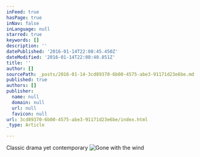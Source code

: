 ```yaml
---
inFeed: true
hasPage: true
inNav: false
inLanguage: null
starred: true
keywords: []
description: ''
datePublished: '2016-01-14T22:08:45.450Z'
dateModified: '2016-01-14T22:08:40.851Z'
title: ''
author: []
sourcePath: _posts/2016-01-14-3cd89370-6b00-4575-abe3-91171d23e6be.md
published: true
authors: []
publisher:
  name: null
  domain: null
  url: null
  favicon: null
url: 3cd89370-6b00-4575-abe3-91171d23e6be/index.html
_type: Article

---
```

Classic drama yet contemporary
![Gone with the wind](https://s3-us-west-2.amazonaws.com/the-grid-img/p/d9638d4bb0b8f716cc64546d07e3d17af73d23f9.jpg)